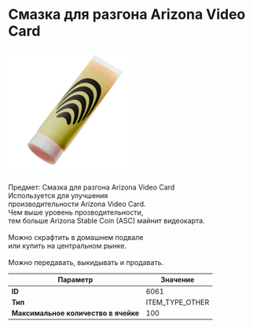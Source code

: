 # Смазка для разгона Arizona Video Card

![Item Image](../img/6061.webp?raw=true)

Предмет: Смазка для разгона Arizona Video Card<br>Используется для улучшения<br>производительности Arizona Video Card.<br>Чем выше уровень прозводительности,<br>тем больше Arizona Stable Coin (ASC) майнит видеокарта.<br><br>Можно скрафтить в домашнем подвале<br>или купить на центральном рынке.<br><br>Можно передавать, выкидывать и продавать.


| Параметр | Значение |
|----------|----------|
| **ID** | 6061 |
| **Тип** | ITEM_TYPE_OTHER |
| **Максимальное количество в ячейке** | 100 |

